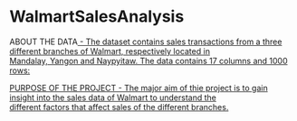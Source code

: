 # WalmartSalesAnalysis<Br>

ABOUT THE DATA<U> -  The dataset contains sales transactions from a three different branches of Walmart, respectively located in <Br>
                  Mandalay, Yangon and Naypyitaw. The data contains 17 columns and 1000 rows: <Br>

PURPOSE OF THE PROJECT - The major aim of thie project is to gain insight into the sales data of Walmart to understand the <Br> different factors that affect sales of the different branches. <Br>




